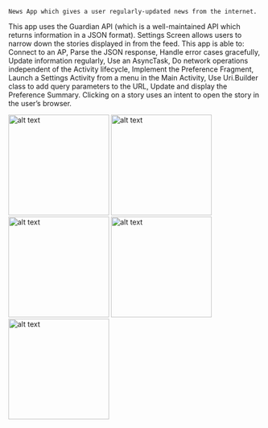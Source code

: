     News App which gives a user regularly-updated news from the internet. 
This app uses the Guardian API (which is a well-maintained API which returns information in a JSON format).
Settings Screen allows users to narrow down the stories displayed in from the feed.
This app is able to:
    Connect to an AP,
    Parse the JSON response,
    Handle error cases gracefully,
    Update information regularly,
    Use an AsyncTask,
    Do network operations independent of the Activity lifecycle,
    Implement the Preference Fragment,
    Launch a Settings Activity from a menu in the Main Activity,
    Use Uri.Builder class to add query parameters to the URL,
    Update and display the Preference Summary.
    Clicking on a story uses an intent to open the story in the user’s browser.
    
<img src="https://user-images.githubusercontent.com/36941009/46178337-4a619b00-c26b-11e8-9cf7-cb9ceea58c00.png" alt="alt text" width="200"> <img src="https://user-images.githubusercontent.com/36941009/46178361-5fd6c500-c26b-11e8-99f9-28f82f18ca2b.png" alt="alt text" width="200"> <img src="https://user-images.githubusercontent.com/36941009/46178380-7846df80-c26b-11e8-8b3b-ae82b951a2bb.png" alt="alt text" width="200"> <img src="https://user-images.githubusercontent.com/36941009/46178391-872d9200-c26b-11e8-8eed-e4d83547b4d6.png" alt="alt text" width="200"> <img src="https://user-images.githubusercontent.com/36941009/46178398-914f9080-c26b-11e8-890c-47483f9eb32e.png" alt="alt text" width="200">

